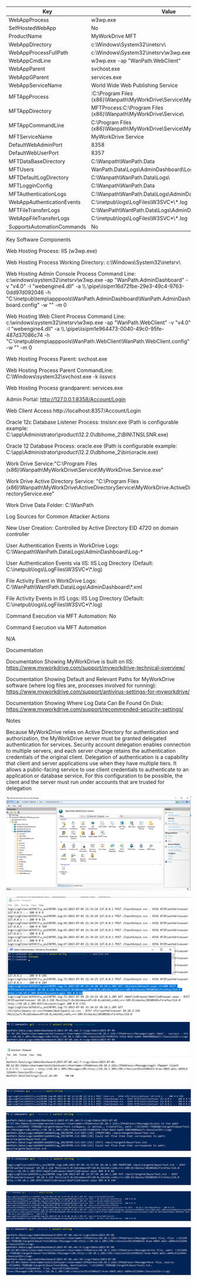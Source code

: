 | Key                        | Value                                                                            |
|----------------------------|----------------------------------------------------------------------------------|
| WebAppProcess              | w3wp.exe                                                                         |
| SelfHostedWebApp           | No                                                                               |
| ProductName                | MyWorkDrive MFT                                                                  |
| WebAppDirectory            | c:\\Windows\\System32\\inetsrv\\                                                 |
| WebAppProcessFullPath      | c:\\Windows\\System32\\inetsrv\\w3wp.exe                                         |
| WebAppCmdLine              | w3wp.exe -ap "WanPath.WebClient"                                                 |
| WebAppParent               | svchost.exe                                                                      |
| WebAppGParent              | services.exe                                                                     |
| WebAppServiceName          | World Wide Web Publishing Service                                                |
| MFTAppProcess              | :C:\\Program Files (x86)\\Wanpath\\MyWorkDrive\\Service\\MyWorkDrive.Service.exe |
| MFTAppDirectory            | MFTProcess:C:\\Program Files (x86)\\Wanpath\\MyWorkDrive\\Service\\              |
| MFTAppCommandLine          | C:\\Program Files (x86)\\Wanpath\\MyWorkDrive\\Service\\MyWorkDrive.Service.exe  |
| MFTServiceName             | MyWorkDrive Service                                                              |
| DefaultWebAdminPort        | 8358                                                                             |
| DefaultWebUserPort         | 8357                                                                             |
| MFTDataBaseDirectory       | C:\\Wanpath\\WanPath.Data                                                        |
| MFTUsers                   | WanPath.Data\\Logs\\AdminDashboard\\Log-%date%                                   |
| MFTDefaultLogDirectory     | C:\\Wanpath\\WanPath.Data\\Logs\\                                                |
| MFTLogginConfig            | C:\\Wanpath\\WanPath.Data                                                        |
| MFTAuthenticationLogs      | C:\\Wanpath\\WanPath.Data\\Logs\\AdminDashboard\\Log-\*                          |
| WebAppAuthenticationEvents | C:\\inetpub\\logs\\LogFiles\\W3SVC\*\\\*.log                                     |
| MFTFileTransferLogs        | C:\\WanPath\\WantPath.Data\\Logs\\AdminDashboard\\\*.xml                         |
| WebAppFileTransferLogs     | C:\\inetpub\\logs\\LogFiles\\W3SVC\*\\\*.log                                     |
| SupportsAutomationCommands | No                                                                               |

Key Software Components

Web Hosting Process: IIS (w3wp.exe)

Web Hosting Process Working Directory: c:\\Windows\\System32\\inetsrv\\

Web Hosting Admin Console Process Command Line:
c:\\windows\\system32\\inetsrv\\w3wp.exe -ap "WanPath.AdminDashboard" -v "v4.0"
\-l "webengine4.dll" -a \\\\.\\pipe\\iisipm16d72fbe-29e3-49c4-9763-0dd97d092046
\-h
"C:\\inetpub\\temp\\apppools\\WanPath.AdminDashboard\\WanPath.AdminDashboard.config"
\-w "" -m 0

Web Hosting Web Client Process Command Line:
c:\\windows\\system32\\inetsrv\\w3wp.exe -ap "WanPath.WebClient" -v "v4.0" -l
"webengine4.dll" -a \\\\.\\pipe\\iisipm1e964473-0040-49c0-95fe-487d37086c74 -h
"C:\\inetpub\\temp\\apppools\\WanPath.WebClient\\WanPath.WebClient.config" -w ""
\-m 0

Web Hosting Process Parent: svchost.exe

Web Hosting Process Parent CommandLine: C:\\Windows\\system32\\svchost.exe -k
iissvcs

Web Hosting Process grandparent: services.exe

Admin Portal: http://127.0.0.1:8358/Account/Login

Web Client Access http://localhost:8357/Account/Login

Oracle 12c Database Listener Process: tnslsnr.exe (Path is configurable example:
C:\\app\\Administrator\\product\\12.2.0\\dbhome_2\\BIN\\TNSLSNR.exe)

Oracle 12 Database Process: oracle.exe (Path is configurable example:
C:\\app\\Administrator\\product\\12.2.0\\dbhome_2\\bin\\oracle.exe)

Work Drive Service:"C:\\Program Files
(x86)\\Wanpath\\MyWorkDrive\\Service\\MyWorkDrive.Service.exe"

Work Drive Active Directory Service: "C:\\Program Files
(x86)\\Wanpath\\MyWorkDrive\\ActiveDirectoryService\\MyWorkDrive.ActiveDirectoryService.exe"

Work Drive Data Folder: C:\\WanPath

Log Sources for Common Attacker Actions

New User Creation: Controlled by Active Directory EID 4720 on domain controller

User Authentication Events in WorkDrive Logs:
C:\\Wanpath\\WanPath.Data\\Logs\\AdminDashboard\\Log-\*

User Authentication Events via IIS: IIS Log Directory (Default:
C:\\inetpub\\logs\\LogFiles\\W3SVC\*\\\*.log)

File Activity Event in WorkDrive Logs:
C:\\WanPath\\WantPath.Data\\Logs\\AdminDashboard\\\*.xml

File Activity Events in IIS Logs: IIS Log Directory (Default:
C:\\inetpub\\logs\\LogFiles\\W3SVC\*\\\*.log)

Command Execution via MFT Automation: No

Command Execution via MFT Automation

N/A

Documentation

Documentation Showing MyWorkDrive is built on IIS:
https://www.myworkdrive.com/support/myworkdrive-technical-overview/

Documentation Showing Default and Relevant Paths for MyWorkDrive software (where
log files are, processes involved for running):
https://www.myworkdrive.com/support/antivirus-settings-for-myworkdrive/

Documentation Showing Where Log Data Can Be Found On Disk:
https://www.myworkdrive.com/support/recommended-security-settings/

Notes

Because MyWorkDrive relies on Active Directory for authentication and
authorization, the MyWorkDrive server must be granted delegated authentication
for services. Security account delegation enables connection to multiple
servers, and each server change retains the authentication credentials of the
original client. Delegation of authentication is a capability that client and
server applications use when they have multiple tiers. It allows a public-facing
service to use client credentials to authenticate to an application or database
service. For this configuration to be possible, the client and the server must
run under accounts that are trusted for delegation

![](media/34ca0816b75b0bd41a5181dd1de4abca.png)

![](media/8016f4ff80186a3b615ad700121591fd.png)

![](media/1ee160b2932180e71e2f2602ce5d190d.png)

![](media/b32d52b2a79883e117ae4e5ba1e7db11.png)

![](media/17e9457a636524d6269cb51dd78190a5.png)

![](media/fcd239a1006eb89cec37db3daf62afbe.png)

![](media/fd80ee4a6abbd5c4465235bd9005d2d3.png)

![](media/92b978a76ee62f576057adc870908c28.png)

![](media/42a511a6a7e98898333cd51583faa0b7.png)
